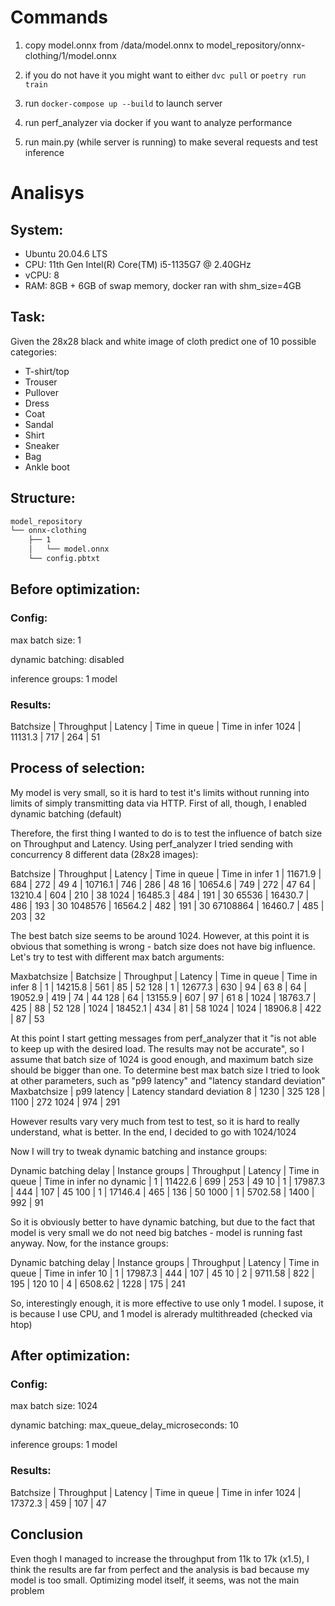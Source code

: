 # Commands

1) copy model.onnx from /data/model.onnx to model\_repository/onnx-clothing/1/model.onnx

2) if you do not have it you might want to either `dvc pull` or `poetry run train`

3) run `docker-compose up --build` to launch server

4) run perf\_analyzer via docker if you want to analyze performance

5) run main.py (while server is running) to make several requests and test inference

# Analisys

## System:
- Ubuntu 20.04.6 LTS
- CPU: 11th Gen Intel(R) Core(TM) i5-1135G7 @ 2.40GHz
- vCPU: 8
- RAM: 8GB + 6GB of swap memory, docker ran with shm\_size=4GB

## Task:
Given the 28x28 black and white image of cloth predict one of 10 possible categories:
- T-shirt/top
- Trouser
- Pullover
- Dress
- Coat
- Sandal
- Shirt
- Sneaker
- Bag
- Ankle boot

## Structure:
```bash
model_repository
└── onnx-clothing
    ├── 1
    │   └── model.onnx
    └── config.pbtxt
```

## Before optimization:

### Config:

max batch size: 1

dynamic batching: disabled

inference groups: 1 model

### Results:

Batchsize | Throughput | Latency | Time in queue | Time in infer
1024 | 11131.3 | 717 | 264 | 51

## Process of selection:

My model is very small, so it is hard to test it's limits without running into limits of simply transmitting data via HTTP. First of all, though, I enabled dynamic batching (default)

Therefore, the first thing I wanted to do is to test the influence of batch size on Throughput and Latency. Using perf\_analyzer I tried sending with concurrency 8 different data (28x28 images):

Batchsize | Throughput | Latency | Time in queue | Time in infer
1 | 11671.9 | 684 | 272 | 49
4 | 10716.1 | 746 | 286 | 48
16 | 10654.6 | 749 | 272 | 47
64 | 13210.4 | 604 | 210 | 38
1024 | 16485.3 | 484 | 191 | 30
65536 | 16430.7 | 486 | 193 | 30
1048576 | 16564.2 | 482 | 191 | 30
67108864 | 16460.7 | 485 | 203 | 32

The best batch size seems to be around 1024. However, at this point it is obvious that something is wrong - batch size does not have big influence. Let's try to test with different max batch arguments:

Maxbatchsize | Batchsize | Throughput | Latency | Time in queue | Time in infer
8 | 1 | 14215.8 | 561 | 85 | 52
128 | 1 | 12677.3 | 630 | 94 | 63
8 | 64 | 19052.9 | 419 | 74 | 44
128 | 64 | 13155.9 | 607 | 97 | 61
8 | 1024 | 18763.7 | 425 | 88 | 52
128 | 1024 | 18452.1 | 434 | 81 | 58
1024 | 1024 | 18906.8 | 422 | 87 | 53

At this point I start getting messages from perf\_analyzer that it "is not able to keep up with the desired load. The results may not be accurate", so I assume that batch size of 1024 is good enough, and maximum batch size should be bigger than one. To determine best max batch size I tried to look at other parameters, such as "p99 latency" and "latency standard deviation"
Maxbatchsize | p99 latency | Latency standard deviation
8 | 1230 | 325
128 | 1100 | 272
1024 | 974 | 291

However results vary very much from test to test, so it is hard to really understand, what is better. In the end, I decided to go with 1024/1024

Now I will try to tweak dynamic batching and instance groups:

Dynamic batching delay | Instance groups | Throughput | Latency | Time in queue | Time in infer
no dynamic | 1 | 11422.6 | 699 | 253 | 49
10 | 1 | 17987.3 | 444 | 107 | 45
100 | 1 | 17146.4 | 465 | 136 | 50
1000 | 1 | 5702.58 | 1400 | 992 | 91

So it is obviously better to have dynamic batching, but due to the fact that model is very small we do not need big batches - model is running fast anyway. Now, for the instance groups:

Dynamic batching delay | Instance groups | Throughput | Latency | Time in queue | Time in infer
10 | 1 | 17987.3 | 444 | 107 | 45
10 | 2 | 9711.58 | 822 | 195 | 120
10 | 4 | 6508.62 | 1228 | 175 | 241

So, interestingly enough, it is more effective to use only 1 model. I supose, it is because I use CPU, and 1 model is alrerady multithreaded (checked via htop)

## After optimization:

### Config:

max batch size: 1024

dynamic batching: max\_queue\_delay\_microseconds: 10

inference groups: 1 model

### Results:

Batchsize | Throughput | Latency | Time in queue | Time in infer
1024 | 17372.3 | 459 | 107 | 47

## Conclusion

Even thogh I managed to increase the throughput from 11k to 17k (x1.5), I think the results are far from perfect and the analysis is bad because my model is too small. Optimizing model itself, it seems, was not the main problem

